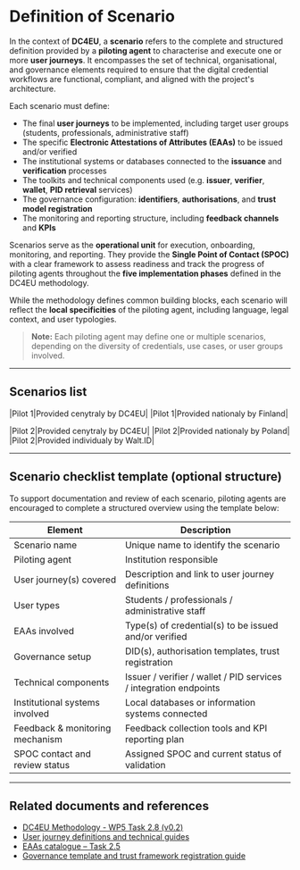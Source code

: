 # Definition of Scenario

In the context of **DC4EU**, a **scenario** refers to the complete and structured definition provided by a **piloting agent** to characterise and execute one or more **user journeys**. It encompasses the set of technical, organisational, and governance elements required to ensure that the digital credential workflows are functional, compliant, and aligned with the project's architecture.

Each scenario must define:

- The final **user journeys** to be implemented, including target user groups (students, professionals, administrative staff)  
- The specific **Electronic Attestations of Attributes (EAAs)** to be issued and/or verified  
- The institutional systems or databases connected to the **issuance** and **verification** processes  
- The toolkits and technical components used (e.g. **issuer**, **verifier**, **wallet**, **PID retrieval** services)  
- The governance configuration: **identifiers**, **authorisations**, and **trust model registration**  
- The monitoring and reporting structure, including **feedback channels** and **KPIs**

Scenarios serve as the **operational unit** for execution, onboarding, monitoring, and reporting. They provide the **Single Point of Contact (SPOC)** with a clear framework to assess readiness and track the progress of piloting agents throughout the **five implementation phases** defined in the DC4EU methodology.

While the methodology defines common building blocks, each scenario will reflect the **local specificities** of the piloting agent, including language, legal context, and user typologies.

> **Note:** Each piloting agent may define one or multiple scenarios, depending on the diversity of credentials, use cases, or user groups involved.

---

## Scenarios list

|Pilot 1|Provided cenytraly by DC4EU|
|Pilot 1|Provided nationaly by Finland|


|Pilot 2|Provided cenytraly by DC4EU|
|Pilot 2|Provided nationaly by Poland|
|Pilot 2|Provided individualy by Walt.ID|




---

## Scenario checklist template (optional structure)

To support documentation and review of each scenario, piloting agents are encouraged to complete a structured overview using the template below:

| Element                                 | Description                                                                 |
|-----------------------------------------|-----------------------------------------------------------------------------|
| Scenario name                           | Unique name to identify the scenario                                        |
| Piloting agent                          | Institution responsible                                                     |
| User journey(s) covered                 | Description and link to user journey definitions                           |
| User types                              | Students / professionals / administrative staff                            |
| EAAs involved                           | Type(s) of credential(s) to be issued and/or verified                      |
| Governance setup                        | DID(s), authorisation templates, trust registration                        |
| Technical components                    | Issuer / verifier / wallet / PID services / integration endpoints          |
| Institutional systems involved          | Local databases or information systems connected                           |
| Feedback & monitoring mechanism         | Feedback collection tools and KPI reporting plan                           |
| SPOC contact and review status          | Assigned SPOC and current status of validation                             |

---

## Related documents and references

- [DC4EU Methodology - WP5 Task 2.8 (v0.2)](link-to-document)
- [User journey definitions and technical guides](link-to-guides)
- [EAAs catalogue – Task 2.5](link-to-eaa-catalogue)
- [Governance template and trust framework registration guide](link-to-governance-template)
